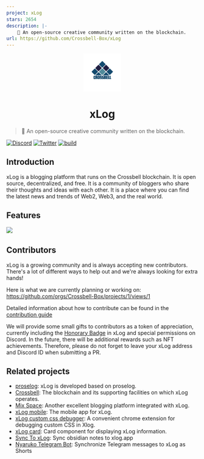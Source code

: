 ```yaml
---
project: xLog
stars: 2654
description: |-
    🪽 An open-source creative community written on the blockchain.
url: https://github.com/Crossbell-Box/xLog
---
```


<p align="center">
<img src="https://raw.githubusercontent.com/Crossbell-Box/xLog/main/public/assets/logo.svg" alt="xLog" width="100">
</p>
<h1 align="center">xLog</h1>

> 🪽 An open-source creative community written on the blockchain.

[![Discord](https://img.shields.io/badge/chat-Discord-5865F2.svg?logo=discord&style=flat-square)](https://discord.gg/46VJMMVCuF) [![Twitter](https://img.shields.io/badge/Twitter-@_xLog-1d9bf0.svg?logo=twitter&style=flat-square)](https://x.com/_xLog) [![build](https://img.shields.io/github/actions/workflow/status/Crossbell-Box/xLog/docker-build-push-prod.yaml?logo=github&style=flat-square)](https://github.com/Crossbell-Box/xLog/actions/workflows/docker-build-push-prod.yaml)

## Introduction

xLog is a blogging platform that runs on the Crossbell blockchain. It is open source, decentralized, and free. It is a community of bloggers who share their thoughts and ideas with each other. It is a place where you can find the latest news and trends of Web2, Web3, and the real world.

## Features

![](https://i.imgur.com/S0PbFjg.png)

## Contributors

xLog is a growing community and is always accepting new contributors. There's a lot of different ways to help out and we're always looking for extra hands!

Here is what we are currently planning or working on: https://github.com/orgs/Crossbell-Box/projects/1/views/1

Detailed information about how to contribute can be found in the [contribution guide](https://github.com/Crossbell-Box/xLog/blob/dev/CONTRIBUTING.md)

We will provide some small gifts to contributors as a token of appreciation, currently including the [Honorary Badge](https://xlog.xlog.app/week14-2023#honorary-badges-for-outstanding-contributors) in xLog and special permissions on Discord. In the future, there will be additional rewards such as NFT achievements. Therefore, please do not forget to leave your xLog address and Discord ID when submitting a PR.

## Related projects

- [proselog](https://github.com/proselog/proselog): xLog is developed based on proselog.
- [Crossbell](https://github.com/Crossbell-Box): The blockchain and its supporting facilities on which xLog operates.
- [Mix Space](https://github.com/mx-space): Another excellent blogging platform integrated with xLog.
- [xLog mobile](https://github.com/Crossbell-Box/xLog-mobile): The mobile app for xLog.
- [xLog custom css debugger](https://github.com/birdgg/xLog-custom-css-debugger): A convenient chrome extension for debugging custom CSS in Xlog.
- [xLog card](https://github.com/Alex-Programer/xlog-card): Card component for displaying xLog information.
- [Sync To xLog](https://github.com/Otto-J/sync-to-xlog): Sync obsidian notes to xlog.app
- [Nyaruko Telegram Bot](https://github.com/niracler/nyaruko-telegram-bot): Synchronize Telegram messages to xLog as Shorts

